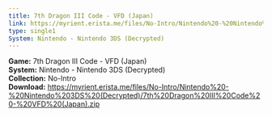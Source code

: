 ```yaml
---
title: 7th Dragon III Code - VFD (Japan)
link: https://myrient.erista.me/files/No-Intro/Nintendo%20-%20Nintendo%203DS%20(Decrypted)/7th%20Dragon%20III%20Code%20-%20VFD%20(Japan).zip
type: single1
System: Nintendo - Nintendo 3DS (Decrypted)
---
```

<b>Game:</b> 7th Dragon III Code - VFD (Japan)<br>
<b>System:</b> Nintendo - Nintendo 3DS (Decrypted)<br>
<b>Collection:</b> No-Intro<br>
<b>Download:</b> https://myrient.erista.me/files/No-Intro/Nintendo%20-%20Nintendo%203DS%20(Decrypted)/7th%20Dragon%20III%20Code%20-%20VFD%20(Japan).zip